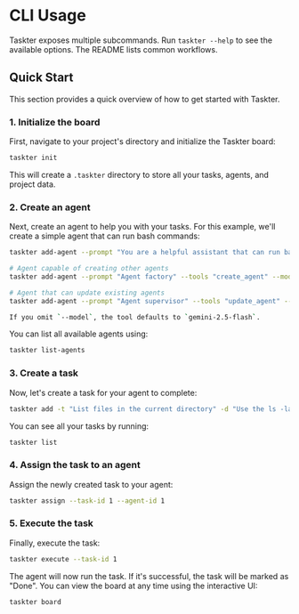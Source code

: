 # CLI Usage

Taskter exposes multiple subcommands. Run `taskter --help` to see the available options. The README lists common workflows.

## Quick Start

This section provides a quick overview of how to get started with Taskter.

### 1. Initialize the board

First, navigate to your project's directory and initialize the Taskter board:

```bash
taskter init
```

This will create a `.taskter` directory to store all your tasks, agents, and project data.

### 2. Create an agent

Next, create an agent to help you with your tasks. For this example, we'll create a simple agent that can run bash commands:

```bash
taskter add-agent --prompt "You are a helpful assistant that can run bash commands." --tools "run_bash" --model "gemini-pro"

# Agent capable of creating other agents
taskter add-agent --prompt "Agent factory" --tools "create_agent" --model "gemini-2.5-flash"

# Agent that can update existing agents
taskter add-agent --prompt "Agent supervisor" --tools "update_agent" --model "gemini-2.5-flash"

If you omit `--model`, the tool defaults to `gemini-2.5-flash`.
```

You can list all available agents using:

```bash
taskter list-agents
```

### 3. Create a task

Now, let's create a task for your agent to complete:

```bash
taskter add -t "List files in the current directory" -d "Use the ls -la command to list all files and folders in the current directory."
```

You can see all your tasks by running:

```bash
taskter list
```

### 4. Assign the task to an agent

Assign the newly created task to your agent:

```bash
taskter assign --task-id 1 --agent-id 1
```

### 5. Execute the task

Finally, execute the task:

```bash
taskter execute --task-id 1
```

The agent will now run the task. If it's successful, the task will be marked as "Done". You can view the board at any time using the interactive UI:

```bash
taskter board
```
